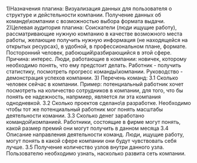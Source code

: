 1)Назначения плагина: Визуализация данных для пользователя о структуре и дейстельности компании. Получение данных об команде\компании с возможностью выбора формата выдачи. 2)Целевая аудитория плагина: Соискатели (люди ищущие работу), рассматривающие нужную компанию в качестве возможного места работы, желающие получить нужную информация (не находящейся на открытых ресурсах), в удобной, в профессиональном плане, формате. Посторонний человек, рабоющий\разбирающийся в этой сфере. Причина: интерес. Люди, работающие в компании: новичек, которому необходимо понять, что ему предстоит делать. Работник - получить статистику, посмотреть прогресс команды\компании. Руководство - демонстрация успехов компании. 3) Перечень команд: 3.1 Сколько человек сейчас в компании. Пример: потенциальный работник хочет посмотреть на количество сотрудников в компании, для того, что бы понять ее надежность, напрмиер, является ли эта компания однодневкой. 3.2 Сколько проектов сделано\в разработке. Необходимо чтобы тот же потенциальный работник мог понять масштабы деятельности комании. 3.3 Сколько денег заработано командой\компанией. Работники, состоящие в фирме могут понять, какой размер премий они могут получить в данном месяца 3.4 Описание направления деятельности команд. Люди, ищущие работу, могут понять в какой сфере компании они будут чувствовать себя лучше. 3.5 Получение количество узлов внутри данного узла. Пользователю необходимо узнать, насколько развита сеть компании.
